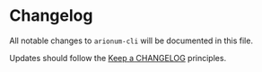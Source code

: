 # Changelog

All notable changes to `arionum-cli` will be documented in this file.

Updates should follow the [Keep a CHANGELOG](http://keepachangelog.com) principles.
